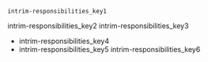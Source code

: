```ngMeta
intrim-responsibilities_key1
```

intrim-responsibilities_key2
intrim-responsibilities_key3


* intrim-responsibilities_key4
* intrim-responsibilities_key5
intrim-responsibilities_key6
